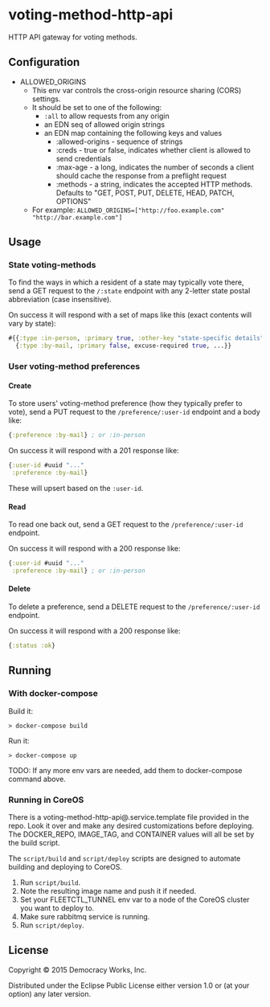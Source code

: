 # voting-method-http-api

HTTP API gateway for voting methods.

## Configuration

* ALLOWED_ORIGINS
    * This env var controls the cross-origin resource sharing (CORS) settings.
    * It should be set to one of the following:
        * `:all` to allow requests from any origin
        * an EDN seq of allowed origin strings
        * an EDN map containing the following keys and values
            * :allowed-origins - sequence of strings
            * :creds - true or false, indicates whether client is allowed to send credentials
            * :max-age - a long, indicates the number of seconds a client should cache the response from a preflight request
            * :methods - a string, indicates the accepted HTTP methods.  Defaults to "GET, POST, PUT, DELETE, HEAD, PATCH, OPTIONS"
    * For example: `ALLOWED_ORIGINS=["http://foo.example.com" "http://bar.example.com"]`

## Usage

### State voting-methods

To find the ways in which a resident of a state may typically vote there, send
a GET request to the `/:state` endpoint with any 2-letter state postal
abbreviation (case insensitive).

On success it will respond with a set of maps like this (exact contents will
vary by state):

```clojure
#{{:type :in-person, :primary true, :other-key "state-specific details"}
  {:type :by-mail, :primary false, excuse-required true, ...}}
```

### User voting-method preferences

#### Create

To store users' voting-method preference (how they typically prefer to vote),
send a PUT request to the `/preference/:user-id` endpoint and a body like:

```clojure
{:preference :by-mail} ; or :in-person
```

On success it will respond with a 201 response like:

```clojure
{:user-id #uuid "..."
 :preference :by-mail}
```

These will upsert based on the `:user-id`.

#### Read

To read one back out, send a GET request to the `/preference/:user-id` endpoint.

On success it will respond with a 200 response like:

```clojure
{:user-id #uuid "..."
 :preference :by-mail} ; or :in-person
```

#### Delete

To delete a preference, send a DELETE request to the
`/preference/:user-id` endpoint.

On success it will respond with a 200 response like:

```clojure
{:status :ok}
```

## Running

### With docker-compose

Build it:

```
> docker-compose build
```

Run it:

```
> docker-compose up
```

TODO: If any more env vars are needed, add them to docker-compose command above.

### Running in CoreOS

There is a voting-method-http-api@.service.template file provided in the repo. Look
it over and make any desired customizations before deploying. The
DOCKER_REPO, IMAGE_TAG, and CONTAINER values will all be set by the
build script.

The `script/build` and `script/deploy` scripts are designed to
automate building and deploying to CoreOS.

1. Run `script/build`.
1. Note the resulting image name and push it if needed.
1. Set your FLEETCTL_TUNNEL env var to a node of the CoreOS cluster
   you want to deploy to.
1. Make sure rabbitmq service is running.
1. Run `script/deploy`.

## License

Copyright © 2015 Democracy Works, Inc.

Distributed under the Eclipse Public License either version 1.0 or (at
your option) any later version.
